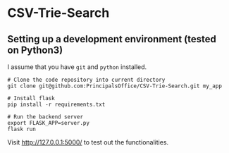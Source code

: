 # CSV-Trie-Search

## Setting up a development environment (tested on Python3)

I assume that you have `git` and `python` installed.

    # Clone the code repository into current directory
    git clone git@github.com:PrincipalsOffice/CSV-Trie-Search.git my_app

    # Install flask
    pip install -r requirements.txt
    
    # Run the backend server
    export FLASK_APP=server.py
    flask run

Visit http://127.0.0.1:5000/ to test out the functionalities.
